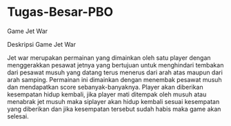 # Tugas-Besar-PBO
Game Jet War

Deskripsi Game Jet War

Jet war merupakan permainan yang dimainkan
oleh satu player dengan menggerakkan
pesawat jetnya yang bertujuan untuk
menghindari tembakan dari pesawat musuh
yang datang terus menerus dari arah atas
maupun dari arah samping. Permainan ini
dimainkan dengan menembak pesawat musuh
dan mendapatkan score sebanyak-banyaknya.
Player akan diberikan kesempatan hidup
kembali, jika player mati ditempak oleh musuh
atau menabrak jet musuh maka siplayer akan
hidup kembali sesuai kesempatan yang
diberikan dan jika kesempatan tersebut sudah
habis maka game akan selesai.

